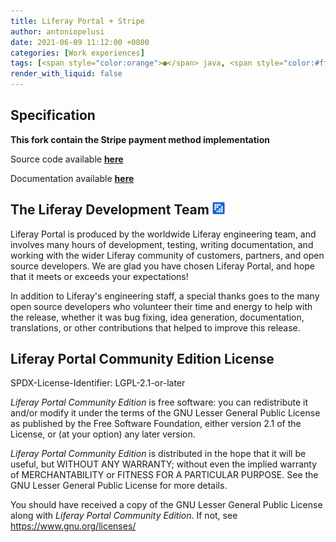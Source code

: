 ```yaml
---
title: Liferay Portal + Stripe
author: antoniopelusi
date: 2021-06-09 11:12:00 +0800
categories: [Work experiences]
tags: [<span style="color:orange">●</span> java, <span style="color:#ffff33">●</span> javascript, <span style="color:OrangeRed">●</span> HTML, <span style="color:darkSlateBlue">●</span> CSS]
render_with_liquid: false
---
```



## Specification

**This fork contain the Stripe payment method implementation**

Source code available [**here**](https://github.com/antoniopelusi/liferay-portal)

Documentation available [**here**](https://github.com/antoniopelusi/liferay-portal/blob/COMMERCE-6756/doc.pdf)

## The Liferay Development Team ![](/assets/img/posts_images/liferay-logo.png)

Liferay Portal is produced by the worldwide Liferay engineering team, and
involves many hours of development, testing, writing documentation, and working
with the wider Liferay community of customers, partners, and open source
developers. We are glad you have chosen Liferay Portal, and hope that it meets
or exceeds your expectations!

In addition to Liferay's engineering staff, a special thanks goes to the many
open source developers who volunteer their time and energy to help with the
release, whether it was bug fixing, idea generation, documentation,
translations, or other contributions that helped to improve this release.

## Liferay Portal Community Edition License

SPDX-License-Identifier: LGPL-2.1-or-later

*Liferay Portal Community Edition* is free software: you can redistribute it and/or modify it under the terms of the GNU Lesser General Public License as published by the Free Software Foundation, either version 2.1 of the License, or (at your option) any later version.

*Liferay Portal Community Edition* is distributed in the hope that it will be useful, but WITHOUT ANY WARRANTY; without even the implied warranty of MERCHANTABILITY or FITNESS FOR A PARTICULAR PURPOSE.  See the GNU Lesser General Public License for more details.

You should have received a copy of the GNU Lesser General Public License along with *Liferay Portal Community Edition*. If not, see [<https://www.gnu.org/licenses/>](https://www.gnu.org/licenses/)
